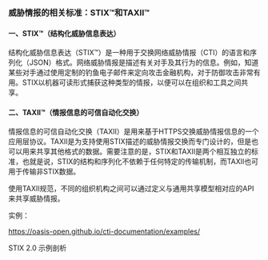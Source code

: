 ### 威胁情报的相关标准：STIX™和TAXII™

#### 一、STIX™（结构化威胁信息表达）

​	结构化威胁信息表达（STIX™）是一种用于交换网络威胁情报（CTI）的语言和序列化（JSON）格式。网络威胁情报是描述有关对手及其行为的信息。例如，知道某些对手通过使用定制的钓鱼电子邮件来定向攻击金融机构，对于防御攻击非常有用。STIX以机器可读形式捕获这种类型的情报，以便可以在组织和工具之间共享。

#### 二、TAXII™（情报信息的可信自动化交换）

​	情报信息的可信自动化交换（TAXII）是用来基于HTTPS交换威胁情报信息的一个应用层协议。TAXII是为支持使用STIX描述的威胁情报交换而专门设计的，但是也可以用来共享其他格式的数据。需要注意的是，STIX和TAXII是两个相互独立的标准，也就是说，STIX的结构和序列化不依赖于任何特定的传输机制，而TAXII也可用于传输非STIX数据。

使用TAXII规范，不同的组织机构之间可以通过定义与通用共享模型相对应的API来共享威胁情报。



实例：

https://oasis-open.github.io/cti-documentation/examples/

STIX 2.0 示例剖析

